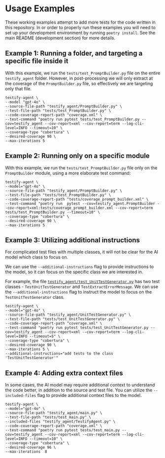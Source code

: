 # Usage Examples
These working examples attempt to add more tests for the code written in this repository. In or order to properly run these examples you will need to set up your development environment by running `poetry install`. See the main README (development section) for more details.

## Example 1: Running a folder, and targeting a specific file inside it
With this example, we run the `tests/test_PromptBuilder.py` file on the entire `testify_agent` folder.
However, in post-processing we will only extract at the coverage of the `PromptBuilder.py` file, so effectively we are targeting only that file.

```shell
testify-agent \
--model "gpt-4o" \
--source-file-path "testify_agent/PromptBuilder.py" \
--test-file-path "tests/test_PromptBuilder.py" \
--code-coverage-report-path "coverage.xml" \
--test-command "poetry run pytest tests/test_PromptBuilder.py --cov=testify_agent --cov-report=xml --cov-report=term --log-cli-level=INFO --timeout=10" \
--coverage-type "cobertura" \
--desired-coverage 90 \
--max-iterations 5
```

## Example 2: Running only on a specific module

With this example, we run the `tests/test_PromptBuilder.py` file only on the `PromptBuilder` module, using a more elaborate test command:
```shell
testify-agent \
--model="gpt-4o" \
--source-file-path "testify_agent/PromptBuilder.py" \
--test-file-path "tests/test_PromptBuilder.py" \
--code-coverage-report-path "tests/coverage_prompt_builder.xml" \
--test-command "poetry run  pytest --cov=testify_agent.PromptBuilder --cov-report=xml:tests/coverage_prompt_builder.xml --cov-report=term tests/test_PromptBuilder.py --timeout=10" \
--coverage-type "cobertura" \
--desired-coverage 90 \
--max-iterations 5
```

## Example 3: Utilizing additional instructions
For complicated test files with multiple classes, it will not be clear for the AI model which class to focus on.

We can use the `--additional-instructions` flag to provide instructions to the model, so it can focus on the specific class we are interested in.

For example, the file [`testify_agent/test_UnitTestGenerator.py`](../tests/test_UnitTestGenerator.py) has two test classes - `TestUnitTestGenerator` and `TestExtractErrorMessage`.
We can use the `--additional-instructions` flag to instruct the model to focus on the `TestUnitTestGenerator` class.

```shell
testify-agent \
--model="gpt-4o" \
--source-file-path "testify_agent/UnitTestGenerator.py" \
--test-file-path "tests/test_UnitTestGenerator.py" \
--code-coverage-report-path "coverage.xml" \
--test-command "poetry run pytest tests/test_UnitTestGenerator.py --cov=testify_agent --cov-report=xml --cov-report=term --log-cli-level=INFO --timeout=5" \
--coverage-type "cobertura" \
--desired-coverage 90 \
--max-iterations 5 \
--additional-instructions="add tests to the class 'TestUnitTestGenerator'"
```

## Example 4: Adding extra context files
In some cases, the AI model may require additional context to understand the code better, in addition to the source and test file.
You can utilize the `--included-files` flag to provide additional context files to the model.

```shell
testify-agent \
--model="gpt-4o" \
--source-file-path "testify_agent/main.py" \
--test-file-path "tests/test_main.py" \
--included-files "testify_agent/TestifyAgent.py" \
--code-coverage-report-path "coverage.xml" \
--test-command "poetry run pytest tests/test_main.py --cov=testify_agent --cov-report=xml --cov-report=term --log-cli-level=INFO --timeout=10" \
--coverage-type "cobertura" \
--desired-coverage 96 \
--max-iterations  8
```

